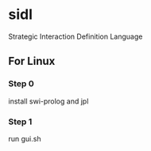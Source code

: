 # sidl
Strategic Interaction Definition Language

## For Linux

### Step 0 
  install swi-prolog and jpl
  
### Step 1 
  run gui.sh   